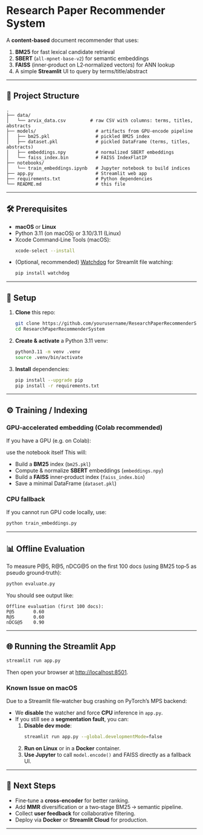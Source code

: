 # Research Paper Recommender System

A **content‑based** document recommender that uses:

1. **BM25** for fast lexical candidate retrieval  
2. **SBERT** (`all‑mpnet‑base‑v2`) for semantic embeddings  
3. **FAISS** (inner‑product on L2‑normalized vectors) for ANN lookup  
4. A simple **Streamlit** UI to query by terms/title/abstract  

---

## 📂 Project Structure

```
.
├── data/
│   └── arvix_data.csv         # raw CSV with columns: terms, titles, abstracts
├── models/                      # artifacts from GPU‐encode pipeline
│   ├── bm25.pkl                 # pickled BM25 index
│   ├── dataset.pkl              # pickled DataFrame (terms, titles, abstracts)
│   ├── embeddings.npy           # normalized SBERT embeddings
│   └── faiss_index.bin          # FAISS IndexFlatIP
├── notebooks/
│   └── train_embeddings.ipynb   # Jupyter notebook to build indices
├── app.py                       # Streamlit web app
├── requirements.txt             # Python dependencies
└── README.md                    # this file
```

---

## 🛠️ Prerequisites

- **macOS** or **Linux**  
- Python 3.11 (on macOS) or 3.10/3.11 (Linux)  
- Xcode Command‑Line Tools (macOS):  
  ```bash
  xcode-select --install
  ```
- (Optional, recommended) [Watchdog](https://pypi.org/project/watchdog/) for Streamlit file watching:
  ```bash
  pip install watchdog
  ```

---

## 🚀 Setup

1. **Clone** this repo:
   ```bash
   git clone https://github.com/yourusername/ResearchPaperRecommenderSystem.git
   cd ResearchPaperRecommenderSystem
   ```

2. **Create & activate** a Python 3.11 venv:
   ```bash
   python3.11 -m venv .venv
   source .venv/bin/activate
   ```

3. **Install** dependencies:
   ```bash
   pip install --upgrade pip
   pip install -r requirements.txt
   ```

---

## ⚙️ Training / Indexing

### GPU‐accelerated embedding (Colab recommended)

If you have a GPU (e.g. on Colab):

use the notebook itself 
This will:

- Build a **BM25** index (`bm25.pkl`)  
- Compute & normalize **SBERT** embeddings (`embeddings.npy`)  
- Build a **FAISS** inner‑product index (`faiss_index.bin`)  
- Save a minimal DataFrame (`dataset.pkl`)

### CPU fallback

If you cannot run GPU code locally, use:

```bash
python train_embeddings.py
```

---

## 📊 Offline Evaluation

To measure P@5, R@5, nDCG@5 on the first 100 docs (using BM25 top‑5 as pseudo ground‑truth):

```bash
python evaluate.py
```

You should see output like:

```
Offline evaluation (first 100 docs):
P@5       0.60
R@5       0.60
nDCG@5    0.90
```

---

## 🌐 Running the Streamlit App

```bash
streamlit run app.py
```

Then open your browser at [http://localhost:8501](http://localhost:8501).

### Known Issue on macOS

Due to a Streamlit file‑watcher bug crashing on PyTorch’s MPS backend:

- We **disable** the watcher and force **CPU** inference in `app.py`.  
- If you still see a **segmentation fault**, you can:
  1. **Disable dev mode**:  
     ```bash
     streamlit run app.py --global.developmentMode=false
     ```
  2. **Run on Linux** or in a **Docker** container.  
  3. **Use Jupyter** to call `model.encode()` and FAISS directly as a fallback UI.

---

## 🔭 Next Steps

- Fine‑tune a **cross‑encoder** for better ranking.  
- Add **MMR** diversification or a two‑stage BM25 → semantic pipeline.  
- Collect **user feedback** for collaborative filtering.  
- Deploy via **Docker** or **Streamlit Cloud** for production.

---

